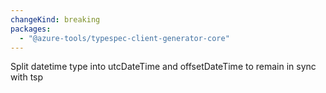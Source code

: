 ```yaml
---
changeKind: breaking
packages:
  - "@azure-tools/typespec-client-generator-core"
---
```


Split datetime type into utcDateTime and offsetDateTime to remain in sync with tsp